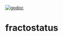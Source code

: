 [![godoc](https://img.shields.io/badge/godoc-reference-informational.svg)](https://godoc.org/github.com/bennystarfighter/fractostatus/client/)
# fractostatus
